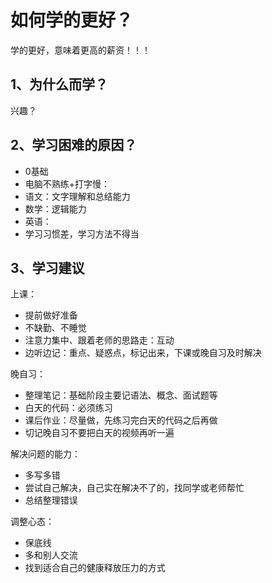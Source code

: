 # 如何学的更好？

学的更好，意味着更高的薪资！！！

## 1、为什么而学？

兴趣？



## 2、学习困难的原因？

- 0基础
- 电脑不熟练+打字慢：
- 语文：文字理解和总结能力
- 数学：逻辑能力
- 英语：
- 学习习惯差，学习方法不得当



## 3、学习建议

上课：

- 提前做好准备
- 不缺勤、不睡觉
- 注意力集中、跟着老师的思路走：互动
- 边听边记：重点、疑惑点，标记出来，下课或晚自习及时解决

晚自习：

- 整理笔记：基础阶段主要记语法、概念、面试题等
- 白天的代码：必须练习
- 课后作业：尽量做，先练习完白天的代码之后再做
- 切记晚自习不要把白天的视频再听一遍

解决问题的能力：

- 多写多错
- 尝试自己解决，自己实在解决不了的，找同学或老师帮忙
- 总结整理错误



调整心态：

- 保底线
- 多和别人交流
- 找到适合自己的健康释放压力的方式







